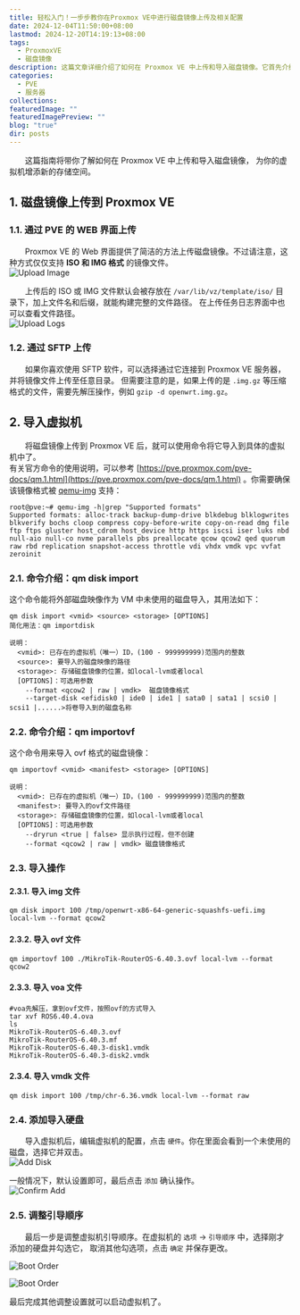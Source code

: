 ```yaml
---
title: 轻松入门！一步步教你在Proxmox VE中进行磁盘镜像上传及相关配置
date: 2024-12-04T11:50:00+08:00
lastmod: 2024-12-20T14:19:13+08:00
tags:
  - ProxmoxVE
  - 磁盘镜像
description: 这篇文章详细介绍了如何在 Proxmox VE 中上传和导入磁盘镜像。它首先介绍了两种上传方法：通过 Web 界面和 SFTP，并指出每个方法的适用场景。然后，文章讲解了如何使用命令行工具 `qm disk import` 和 `qm importovf` 将镜像文件导入到虚拟机中，并提供了详细的命令示例。最后，文章指导用户在虚拟机配置中添加导入的硬盘，调整引导顺序，并启动虚拟机。
categories:
  - PVE
  - 服务器
collections: 
featuredImage: ""
featuredImagePreview: ""
blog: "true"
dir: posts
---
```


‌‌‌‌　　这篇指南将带你了解如何在 Proxmox VE 中上传和导入磁盘镜像， 为你的虚拟机增添新的存储空间。

## 1. 磁盘镜像上传到 Proxmox VE  

### 1.1. 通过 PVE 的 WEB 界面上传

‌‌‌‌　　Proxmox VE 的 Web 界面提供了简洁的方法上传磁盘镜像。不过请注意，这种方式仅仅支持 **ISO 和 IMG 格式** 的镜像文件。  
![Upload Image](attachments/16bf0d3cc022b4637207626d0979aa59_MD5.jpg)  

‌‌‌‌　　上传后的 ISO 或 IMG 文件默认会被存放在 `/var/lib/vz/template/iso/` 目录下，加上文件名和后缀，就能构建完整的文件路径。 在上传任务日志界面中也可以查看文件路径。  
![Upload Logs](attachments/bf4a08066411036322547153812b391a_MD5.jpg)

### 1.2. 通过 SFTP 上传  

‌‌‌‌　　如果你喜欢使用 SFTP 软件，可以选择通过它连接到 Proxmox VE 服务器，并将镜像文件上传至任意目录。 但需要注意的是，如果上传的是 `.img.gz` 等压缩格式的文件，需要先解压操作，例如 `gzip -d openwrt.img.gz`。

## 2. 导入虚拟机

‌‌‌‌　　将磁盘镜像上传到 Proxmox VE 后，就可以使用命令将它导入到具体的虚拟机中了。  
有关官方命令的使用说明，可以参考 [https://pve.proxmox.com/pve-docs/qm.1.html](https://pve.proxmox.com/pve-docs/qm.1.html) 。你需要确保该镜像格式被 [qemu-img](https://qemu-project.gitlab.io/qemu/tools/qemu-img.html) 支持：
```shell
root@pve:~# qemu-img -h|grep "Supported formats"
Supported formats: alloc-track backup-dump-drive blkdebug blklogwrites blkverify bochs cloop compress copy-before-write copy-on-read dmg file ftp ftps gluster host_cdrom host_device http https iscsi iser luks nbd null-aio null-co nvme parallels pbs preallocate qcow qcow2 qed quorum raw rbd replication snapshot-access throttle vdi vhdx vmdk vpc vvfat zeroinit
```

### 2.1. 命令介绍：qm disk import

这个命令能将外部磁盘映像作为 VM 中未使用的磁盘导入，其用法如下：
```shell
qm disk import <vmid> <source> <storage> [OPTIONS]
简化用法：qm importdisk

说明：
  <vmid>: 已存在的虚拟机（唯一）ID，(100 - 999999999)范围内的整数
  <source>: 要导入的磁盘映像的路径
  <storage>: 存储磁盘镜像的位置，如local-lvm或者local
  [OPTIONS]：可选用参数
    --format <qcow2 | raw | vmdk>  磁盘镜像格式
    --target-disk <efidisk0 | ide0 | ide1 | sata0 | sata1 | scsi0 | scsi1 |......>将卷导入到的磁盘名称
```

### 2.2. 命令介绍：qm importovf

这个命令用来导入 ovf 格式的磁盘镜像：
```shell
qm importovf <vmid> <manifest> <storage> [OPTIONS]

说明：
  <vmid>: 已存在的虚拟机（唯一）ID，(100 - 999999999)范围内的整数
  <manifest>: 要导入的ovf文件路径
  <storage>: 存储磁盘镜像的位置，如local-lvm或者local
  [OPTIONS]：可选用参数
    --dryrun <true | false> 显示执行过程，但不创建
    --format <qcow2 | raw | vmdk> 磁盘镜像格式
```

### 2.3. 导入操作

#### 2.3.1. 导入 img 文件

```shell
qm disk import 100 /tmp/openwrt-x86-64-generic-squashfs-uefi.img local-lvm --format qcow2
```

#### 2.3.2. 导入 ovf 文件

```shell
qm importovf 100 ./MikroTik-RouterOS-6.40.3.ovf local-lvm --format qcow2
```

#### 2.3.3. 导入 voa 文件

```shell
#voa先解压，拿到ovf文件，按照ovf的方式导入
tar xvf ROS6.40.4.ova
ls
MikroTik-RouterOS-6.40.3.ovf
MikroTik-RouterOS-6.40.3.mf
MikroTik-RouterOS-6.40.3-disk1.vmdk
MikroTik-RouterOS-6.40.3-disk2.vmdk
```

#### 2.3.4. 导入 vmdk 文件

```shell
qm disk import 100 /tmp/chr-6.36.vmdk local-lvm --format raw
```

### 2.4. 添加导入硬盘

‌‌‌‌　　导入虚拟机后，编辑虚拟机的配置，点击 `硬件`。你在里面会看到一个未使用的磁盘，选择它并双击。  
![Add Disk](attachments/01a88263006c51a765cf6c3949e5b6c7_MD5.jpg)

一般情况下，默认设置即可，最后点击 `添加` 确认操作。  
![Confirm Add](attachments/96222df8a5298b9eb12c800a0dc284c0_MD5.jpg)

### 2.5. 调整引导顺序  

‌‌‌‌　　最后一步是调整虚拟机引导顺序。在虚拟机的 `选项` → `引导顺序` 中，选择刚才添加的硬盘并勾选它， 取消其他勾选项，点击 `确定` 并保存更改。

![Boot Order](attachments/2526c3fd0ecfbefe29ac0c7b7b181bcc_MD5.jpg)

![Boot Order](attachments/3b1eea130dc99f368317d1e22d0e5117_MD5.jpg)

最后完成其他调整设置就可以启动虚拟机了。  
